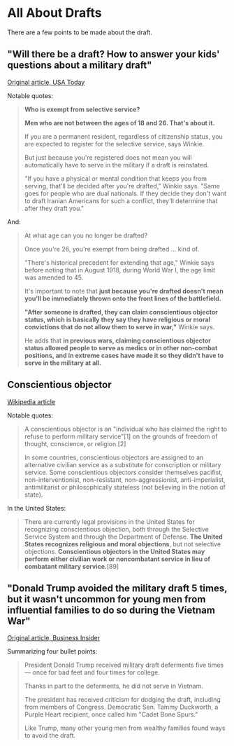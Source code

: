 # All About Drafts

There are a few points to be made about the draft.

## "Will there be a draft? How to answer your kids' questions about a military draft"

[Original article, USA Today](https://www.usatoday.com/story/life/parenting/2020/01/06/military-draft-how-answer-your-kids-questions-draft/2823826001/)

Notable quotes:

> **Who is exempt from selective service?**
>
> **Men who are not between the ages of 18 and 26. That's about it.**
> 
> If you are a permanent resident, regardless of citizenship status, you are expected to register for the selective service, says Winkie.
> 
> But just because you're registered does not mean you will automatically have to serve in the military if a draft is reinstated. 
> 
> "If you have a physical or mental condition that keeps you from serving, that'll be decided after you're drafted," Winkie says. "Same goes for people who are dual nationals. If they decide they don't want to draft Iranian Americans for such a conflict, they'll determine that after they draft you."

And:

> At what age can you no longer be drafted?
> 
> Once you're 26, you're exempt from being drafted ... kind of.
> 
> "There's historical precedent for extending that age," Winkie says before noting that in August 1918, during World War I, the age limit was amended to 45. 
> 
> It's important to note that **just because you're drafted doesn't mean you'll be immediately thrown onto the front lines of the battlefield.**
> 
> **"After someone is drafted, they can claim conscientious objector status, which is basically they say they have religious or moral convictions that do not allow them to serve in war,"** Winkie says.
> 
> He adds that **in previous wars, claiming conscientious objector status allowed people to serve as medics or in other non-combat positions, and in extreme cases have made it so they didn't have to serve in the military at all.**

## Conscientious objector

[Wikipedia article](https://en.wikipedia.org/wiki/Conscientious_objector)

Notable quotes:

> A conscientious objector is an "individual who has claimed the right to refuse to perform military service"[1] on the grounds of freedom of thought, conscience, or religion.[2]
> 
> In some countries, conscientious objectors are assigned to an alternative civilian service as a substitute for conscription or military service. Some conscientious objectors consider themselves pacifist, non-interventionist, non-resistant, non-aggressionist, anti-imperialist, antimilitarist or philosophically stateless (not believing in the notion of state).

In the United States:

> There are currently legal provisions in the United States for recognizing conscientious objection, both through the Selective Service System and through the Department of Defense. **The United States recognizes religious and moral objections**, but not selective objections. **Conscientious objectors in the United States may perform either civilian work or noncombatant service in lieu of combatant military service.**[89]

## "Donald Trump avoided the military draft 5 times, but it wasn't uncommon for young men from influential families to do so during the Vietnam War"

[Original article, Business Insider](https://www.businessinsider.com/donald-trump-avoided-the-military-draft-which-was-common-at-the-time-vietnam-war-2018-12)

Summarizing four bullet points:

> President Donald Trump received military draft deferments five times — once for bad feet and four times for college.
>
> Thanks in part to the deferments, he did not serve in Vietnam.
> 
> The president has received criticism for dodging the draft, including from members of Congress. Democratic Sen. Tammy Duckworth, a Purple Heart recipient, once called him "Cadet Bone Spurs."
>
> Like Trump, many other young men from wealthy families found ways to avoid the draft.
